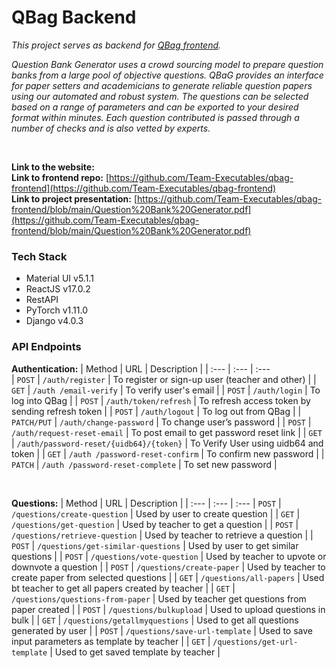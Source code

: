 # QBag Backend

_This project serves as backend for [QBag frontend](https://github.com/Team-Executables/qbag-frontend)._

_Question Bank Generator uses a crowd sourcing model to prepare question banks from a large pool of objective questions. QBaG provides an interface for paper setters and academicians to generate reliable question papers using our automated and robust system. The questions can be selected based on a range of parameters and can be exported to your desired format within minutes. Each question contributed is passed through a number of checks and is also vetted by experts._

<br/>

**Link to the website:** []()
<br/>
**Link to frontend repo:** [https://github.com/Team-Executables/qbag-frontend](https://github.com/Team-Executables/qbag-frontend)
<br/>
**Link to project presentation:** [https://github.com/Team-Executables/qbag-frontend/blob/main/Question%20Bank%20Generator.pdf](https://github.com/Team-Executables/qbag-frontend/blob/main/Question%20Bank%20Generator.pdf)


### Tech Stack ###
* Material UI v5.1.1
* ReactJS v17.0.2
* RestAPI
* PyTorch v1.11.0
* Django v4.0.3


### API Endpoints ###
**Authentication:**
| Method | URL | Description |
| :---         | :---         | :---         
| `POST`   | `/auth/register`     | To register or sign-up user (teacher and other)    |
| `GET`     | `/auth /email-verify`       |  To verify user's email      |
| `POST`     | `/auth/login`       |  To log into QBag     |
| `POST`     | `/auth/token/refresh`       | To refresh access token by sending refresh token      |
| `POST`     | `/auth/logout`       |    To log out from QBag   |
| `PATCH/PUT`     | `/auth/change-password`       | To change user’s password      |
| `POST`     | `/auth/request-reset-email`       | To post email to get password reset link      |
| `GET` | `/auth/password-reset/{uidb64}/{token}` | To Verify User using uidb64 and token |
| `GET` | `/auth /password-reset-confirm` | To confirm new password |
| `PATCH` | `/auth /password-reset-complete` | To set new password |

<br/>

**Questions:**
| Method | URL | Description |
| :---         | :---         | :--- 
| `POST` | `/questions/create-question` | Used by user to create question |
| `GET` | `/questions/get-question` | Used by teacher to get a question |
| `POST` | `/questions/retrieve-question` | Used by teacher to retrieve a question  |
| `POST` | `/questions/get-similar-questions` | Used by user to get similar questions |
| `POST` | `/questions/vote-question` | Used by teacher to upvote or downvote a question |
| `POST` | `/questions/create-paper` | Used by teacher to create paper from selected questions |
| `GET` | `/questions/all-papers` | Used bt teacher to get all papers created by teacher |
| `GET` | `/questions/questions-from-paper` | Used by teacher get questions from paper created |
| `POST` | `/questions/bulkupload` | Used to upload questions in bulk |
| `GET` | `/questions/getallmyquestions` | Used to get all questions generated by user |
| `POST` | `/questions/save-url-template` | Used to save input parameters as template by teacher |
| `GET` | `/questions/get-url-template` | Used to get saved template by teacher |

<br/>

<br/>
<br/>

